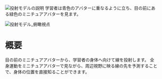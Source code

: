 
![投射モデルの説明](https://github.com/user-attachments/assets/ff199c3d-475d-425f-8575-cc4fd3144200)
学習者は青色のアバターに重なるように立ち、目の前にある緑色のミニチュアアバターを見ます。


![投射モデル_俯瞰視点](https://github.com/user-attachments/assets/d4731a8a-9d0d-477e-b7b0-2e08dc29d9d9)


# 概要
目の前のミニチュアアバターから、学習者の身体へ向けて線を投射します。
全身運動をミニチュアアバターで見ながら、周辺視野に映る線の先を予測することで、身体の位置を直接知ることができます。

